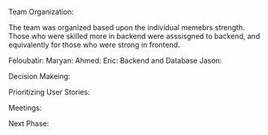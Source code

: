Team Organization:

The team was organized based upon the individual memebrs strength. Those who were skilled more 
in backend were asssisgned to backend, and equivalently for those who were strong in frontend.

Feloubatir: 
Maryan: 
Ahmed: 
Eric: Backend and Database
Jason: 

Decision Makeing:



Prioritizing User Stories:



Meetings: 



Next Phase:


